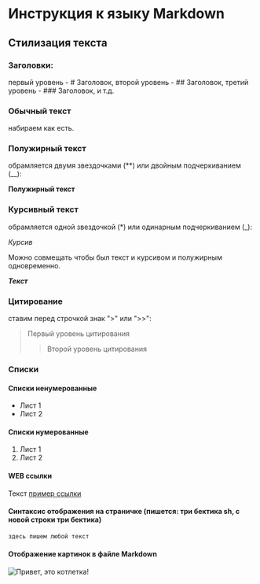 # Инструкция к языку Markdown

## Стилизация текста

### Заголовки: 

первый уровень - # Заголовок, второй уровень - ## Заголовок, третий уровень - ### Заголовок, и т.д.

### Обычный текст
 набираем как есть.

### Полужирный текст

 обрамляется двумя звездочками (**) или двойным подчеркиванием (__): 

**Полужирный текст**

### Курсивный текст

 обрамляется одной звездочкой (*) или одинарным подчеркиванием (_): 

*Курсив*

Можно совмещать чтобы был текст и курсивом и полужирным одновременно.

_**Текст**_

### Цитирование

 ставим перед строчкой знак ">" или ">>": 
> Первый уровень цитирования
>> Второй уровень цитирования

### Списки
#### Списки ненумерованные
* Лист 1
* Лист 2

#### Списки нумерованные
1. Лист 1
2. Лист 2

#### WEB ссылки

Текст [пример ссылки](https://exempl.com "Всплывающая подсказка")

####  Cинтаксис отображения на страничке (пишется: три бектика sh, с новой строки три бектика)
```sh
здесь пишем любой текст
```

#### Отображение картинок в файле Markdown

![Привет, это котлетка!](m-svin.jpg)